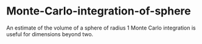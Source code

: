 # Monte-Carlo-integration-of-sphere
An estimate of the volume of a sphere of radius 1 Monte Carlo integration is useful for dimensions beyond two.
